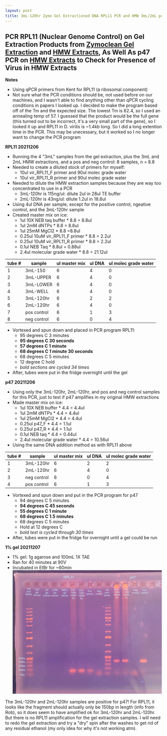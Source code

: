 ```yaml
---
layout: post
title: 3mL-120hr Zymo Gel Extractioned DNA RPL11 PCR and HMW 3mL/2mL p47 and RPL11 PCR
---
```


## PCR RPL11 (Nuclear Genome Control) on Gel Extraction Products from [Zymoclean Gel Extraction](https://meschedl.github.io/Unckless-Lab-Notebook-Maggie/2021/12/01/HMW-Gel-and-Zymo-Gel-Extract.html) and [HMW Extracts](https://meschedl.github.io/Unckless-Lab-Notebook-Maggie/2021/11/23/HMW-Ex-6.html), As Well As p47 PCR on [HMW Extracts](https://meschedl.github.io/Unckless-Lab-Notebook-Maggie/2021/11/23/HMW-Ex-6.html) to Check for Presence of Virus in HMW Extracts

**Notes**
- Using qPCR primers from Kent for RPL11 (a ribosomal component)
- Not sure what the PCR conditions should be, not used before on our machines, and I wasn't able to find anything other than qPCR cycling conditions in papers I looked up. I decided to make the program based off of the Tm and the expected size. The lowest Tm is 62.4, so I used an annealing temp of 57. I guessed that the product would be the full gene (this turned out to be incorrect, it's a very small part of the gene), so I looked it up and RPL11 in D. virilis is ~1.4kb long. So I did a long extention time in the PCR. This may be unecessary, but it worked so I no longer want to change the PCR program

**RPL11 20211206**
- Running the 4 "3mL" samples from the gel extraction, plus the 3mL and 2mL HMW extractions, and a pos and neg control: 8 samples, n = 8.8
- Needed to create a diluted stock of primers for myself:
  - 10ul vir_RPL11_F primer and 90ul molec grade water
  - 10ul vir_RPL11_R primer and 90ul molec grade water
- Needed to dilute the HMW extraction samples because they are way too concentrated to use in a PCR
  - 3mL-120hr is 115ng/ul: dilute 2ul in 28ul TE buffer
  - 2mL-120hr is 43ng/ul: dilute 1.2ul in 18.8ul
- Using 4ul DNA per sample, except for the positive control, ngeative control, and the 3mL-120hr sample
- Created master mix on ice:
  - 1ul 10X NEB taq buffer * 8.8 = 8.8ul
  - 1ul 2mM dNTPs * 8.8 = 8.8ul
  - 1ul 25mM MgCl2 * 8.8 =8.8ul
  - 0.25ul 10uM vir_RPL11_F primer * 8.8 = 2.2ul
  - 0.25ul 10uM vir_RPL11_R primer * 8.8 = 2.2ul
  - 0.1ul NEB Taq * 8.8ul = 0.88ul
  - 2.4ul molecular grade water * 8.8 = 21.12ul

|tube #|sample|ul master mix|ul DNA|ul molec grade water|
|---|---|---|---|---|
|1|3mL-150|6|4|0|
|2|3mL-UPPER|6|4|0|
|3|3mL-LOWER|6|4|0|
|4|3mL-WELL|6|4|0|
|5|3mL-120hr|6|2|2|
|6|2mL-120hr|6|4|0|
|7|pos control|6|1|3|
|8|neg control|6|0|4|

- Vortexed and spun down and placed in PCR program RPL11:
  - 95 degrees C 3 minutes
  - **95 degrees C 30 seconds**
  - **57 degrees C 1 minute**
  - **68 degrees C 1 minute 30 seconds**
  - 68 degrees C 5 minutes
  - 12 degree C hold
  - _bold sections are cycled 34 times_
- After, tubes were put in the fridge overnight until the gel

**p47 20211206**
- Using only the 3mL-120hr, 2mL-120hr, and pos and neg control samples for this PCR, just to test if p47 amplifies in my original HMW extractions
- Made master mix on ice:
  - 1ul 10X NEB buffer * 4.4 = 4.4ul
  - 1ul 2mM dNTPs * 4.4 = 4.4ul
  - 1ul 25mM MgCl2 * 4.4 = 4.4ul
  - 0.25ul p47_F * 4.4 = 1.1ul
  - 0.25ul p47_R * 4.4 = 1.1ul
  - 0.1ul NEB taq * 4.4 = 0.44ul
  - 2.4ul molecular grade water * 4.4 = 10.56ul
- Using the same DNA addition method as with RPL11 above

|tube # |sample|ul master mix|ul DNA|ul molec grade water|
|---|---|---|---|---|
|1|3mL-120hr|6|2|2|
|2|2mL-120hr|6|4|0|
|3|neg control|6|0|4|
|4|pos control|6|1|3|

- Vortexed and spun down and put in the PCR program for p47
  - 94 degrees C 5 minutes
  - **94 degrees C 45 seconds**
  - **55 degrees C 1 minute**
  - **68 degrees C 1.5 minutes**
  - 68 degrees C 5 minutes
  - Hold at 12 degrees C
  - _bold text is cycled through 30 times_
- After, tubes were put in the fridge for overnight until a gel could be run

**1% gel 20211207**

- 1% gel: 1g agarose and 100mL 1X TAE
- Ran for 40 minutes at 90V
- Incubated in EtBr for ~60min
![](https://raw.githubusercontent.com/meschedl/Unckless-Lab-Notebook-Maggie/master/images/20211207-PCR-gel.jpeg)

The 3mL-120hr and 2mL-120hr samples are positive for p47! For RPL11, it looks like the fragment should actually only be 150bp in length (info from Rob), so it does seem to have amplified ok for 3mL-120hr and 2mL-120hr. But there is no RPL11 amplification for the gel extraction samples. I will need to redo the gel extraction and try a "dry" spin after the washes to get rid of any residual ethanol (my only idea for why it's not working atm).
